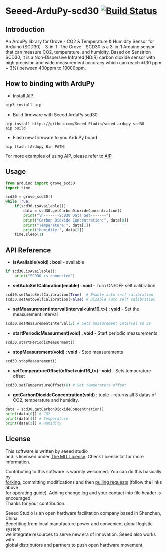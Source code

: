 # Seeed-ArduPy-scd30 [![Build Status](https://travis-ci.com/Seeed-Studio/seeed-ardupy-scd30.svg?branch=master)](https://travis-ci.com/Seeed-Studio/seeed-ardupy-scd30)

## Introduction

An ArduPy library for Grove - CO2 & Temperature & Humidity Sensor for Arduino (SCD30) - 3-in-1. The Grove - SCD30 is a 3-in-1 Arduino sensor that can measure CO2, temperature, and humidity. Based on Sensirion SCD30, it is a Non-Dispersive Infrared(NDIR) carbon dioxide sensor with high precision and wide measurement accuracy which can reach ±(30 ppm + 3%) between 400ppm to 10000ppm.



## How to binding with ArduPy

- Install [AIP](https://github.com/Seeed-Studio/ardupy-aip)
```shell
pip3 install aip
```
- Build firmware with Seeed ArduPy scd30
```shell
aip install https://github.com/Seeed-Studio/seeed-ardupy-scd30
aip build
```
- Flash new firmware to you ArduPy board
```shell
aip flash [Ardupy Bin PATH]
```
For more examples of using AIP, please refer to [AIP](https://github.com/Seeed-Studio/ardupy-aip).

## Usage

```python
from arduino import grove_scd30
import time

scd30 = grove_scd30()
while True:
    if(scd30.isAvailable()):
        data = scd30.getCarbonDioxideConcentration()
        print("\n-------SCD30 Data Set-------")
        print("Carbon Dioxide Concentration:", data[0])
        print("Temperature:", data[1])
        print("Humidity:", data[2])
    time.sleep(1)
```

## API Reference

- **isAvailable(void) : bool** - available

```py
if scd30.isAvailable():
    print("SCD30 is connected")
```

- **setAutoSelfCalibration(enable<bool>) : void** - Turn ON/OFF self calibration

```py
scd30.setAutoSelfCalibration(True)  # Enable auto self calibration
scd30.setAutoSelfCalibration(False) # Disable auto self calibration
```

- **setMeasurementInterval(interval<uint16_t>) : void** - Set the measurement interval

```py
scd30.setMeasurementInterval(2) # Sets measurement interval to 2s
```

- **startPeriodicMeasurment(void) : void** - Start periodic measurements

```py
scd30.startPeriodicMeasurment()
```

- **stopMeasurement(void) : void** - Stop measurements

```py
scd30.stopMeasurement()
```

- **setTemperatureOffset(offset<uint16_t>) : void** - Sets temperature offset

```py
scd30.setTemperatureOffset(0) # Set temperature offset
```

- **getCarbonDioxideConcentration(void)** : tuple - returns all 3 datas of CO2, temperature and humidity.

```py
data = scd30.getCarbonDioxideConcentration()
print(data[0]) # CO2
print(data[1]) # Temperature
print(data[2]) # Humidity
```


## License

This software is written by seeed studio<br>
and is licensed under [The MIT License](http://opensource.org/licenses/mit-license.php). Check License.txt for more information.<br>

Contributing to this software is warmly welcomed. You can do this basically by<br>
[forking](https://help.github.com/articles/fork-a-repo), committing modifications and then [pulling requests](https://help.github.com/articles/using-pull-requests) (follow the links above<br>
for operating guide). Adding change log and your contact into file header is encouraged.<br>
Thanks for your contribution.

Seeed Studio is an open hardware facilitation company based in Shenzhen, China. <br>
Benefiting from local manufacture power and convenient global logistic system, <br>
we integrate resources to serve new era of innovation. Seeed also works with <br>
global distributors and partners to push open hardware movement.<br>
